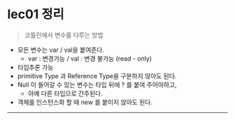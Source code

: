 
# lec01 정리

> 코틀린에서 변수를 다루는 방법

- 모든 변수는 var / val을 붙여준다.
    - var : 변경가능 / val : 변경 불가능 (read - only)
- 타입추론 가능
- primitive Type 과 Reference Type을 구분하지 않아도 된다.
- Null 이 들어갈 수 있는 변수는 타입 뒤에 ? 를 붙여 주어야하고,
    - 아예 다른 타입으로 간주된다.
- 객체를 인스턴스화 할 때 new 를 붙이지 않아도 된다.
--------------------------------------------------
